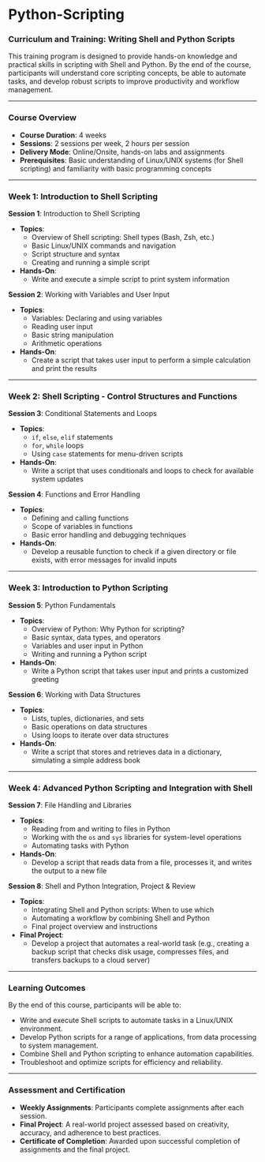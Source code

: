 # Python-Scripting

### Curriculum and Training: Writing Shell and Python Scripts

This training program is designed to provide hands-on knowledge and practical skills in scripting with Shell and Python. By the end of the course, participants will understand core scripting concepts, be able to automate tasks, and develop robust scripts to improve productivity and workflow management.

---

### **Course Overview**

- **Course Duration**: 4 weeks
- **Sessions**: 2 sessions per week, 2 hours per session
- **Delivery Mode**: Online/Onsite, hands-on labs and assignments
- **Prerequisites**: Basic understanding of Linux/UNIX systems (for Shell scripting) and familiarity with basic programming concepts

---

### **Week 1: Introduction to Shell Scripting**

**Session 1**: Introduction to Shell Scripting
- **Topics**:
  - Overview of Shell scripting: Shell types (Bash, Zsh, etc.)
  - Basic Linux/UNIX commands and navigation
  - Script structure and syntax
  - Creating and running a simple script
- **Hands-On**:
  - Write and execute a simple script to print system information

**Session 2**: Working with Variables and User Input
- **Topics**:
  - Variables: Declaring and using variables
  - Reading user input
  - Basic string manipulation
  - Arithmetic operations
- **Hands-On**:
  - Create a script that takes user input to perform a simple calculation and print the results

---

### **Week 2: Shell Scripting - Control Structures and Functions**

**Session 3**: Conditional Statements and Loops
- **Topics**:
  - `if`, `else`, `elif` statements
  - `for`, `while` loops
  - Using `case` statements for menu-driven scripts
- **Hands-On**:
  - Write a script that uses conditionals and loops to check for available system updates

**Session 4**: Functions and Error Handling
- **Topics**:
  - Defining and calling functions
  - Scope of variables in functions
  - Basic error handling and debugging techniques
- **Hands-On**:
  - Develop a reusable function to check if a given directory or file exists, with error messages for invalid inputs

---

### **Week 3: Introduction to Python Scripting**

**Session 5**: Python Fundamentals
- **Topics**:
  - Overview of Python: Why Python for scripting?
  - Basic syntax, data types, and operators
  - Variables and user input in Python
  - Writing and running a Python script
- **Hands-On**:
  - Write a Python script that takes user input and prints a customized greeting

**Session 6**: Working with Data Structures
- **Topics**:
  - Lists, tuples, dictionaries, and sets
  - Basic operations on data structures
  - Using loops to iterate over data structures
- **Hands-On**:
  - Write a script that stores and retrieves data in a dictionary, simulating a simple address book

---

### **Week 4: Advanced Python Scripting and Integration with Shell**

**Session 7**: File Handling and Libraries
- **Topics**:
  - Reading from and writing to files in Python
  - Working with the `os` and `sys` libraries for system-level operations
  - Automating tasks with Python
- **Hands-On**:
  - Develop a script that reads data from a file, processes it, and writes the output to a new file

**Session 8**: Shell and Python Integration, Project & Review
- **Topics**:
  - Integrating Shell and Python scripts: When to use which
  - Automating a workflow by combining Shell and Python
  - Final project overview and instructions
- **Final Project**:
  - Develop a project that automates a real-world task (e.g., creating a backup script that checks disk usage, compresses files, and transfers backups to a cloud server)

---

### **Learning Outcomes**

By the end of this course, participants will be able to:
- Write and execute Shell scripts to automate tasks in a Linux/UNIX environment.
- Develop Python scripts for a range of applications, from data processing to system management.
- Combine Shell and Python scripting to enhance automation capabilities.
- Troubleshoot and optimize scripts for efficiency and reliability.

---

### **Assessment and Certification**

- **Weekly Assignments**: Participants complete assignments after each session.
- **Final Project**: A real-world project assessed based on creativity, accuracy, and adherence to best practices.
- **Certificate of Completion**: Awarded upon successful completion of assignments and the final project.

